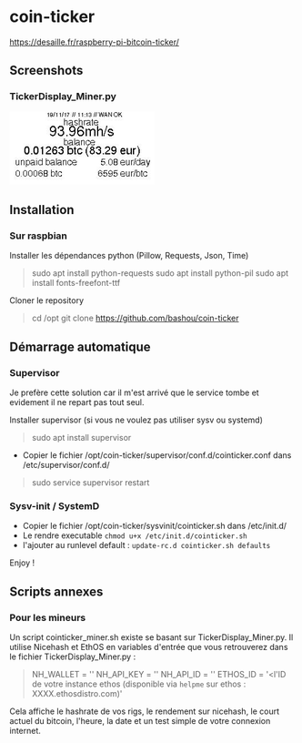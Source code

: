 # coin-ticker
https://desaille.fr/raspberry-pi-bitcoin-ticker/

## Screenshots
### TickerDisplay_Miner.py
![](screenshots/cointicker_miner.jpg)

## Installation
### Sur raspbian
Installer les dépendances python (Pillow, Requests, Json, Time)
> sudo apt install python-requests
> sudo apt install python-pil
> sudo apt install fonts-freefont-ttf

Cloner le repository
> cd /opt
> git clone https://github.com/bashou/coin-ticker

## Démarrage automatique
### Supervisor
Je prefère cette solution car il m'est arrivé que le service tombe et evidement il ne repart pas tout seul.

Installer supervisor (si vous ne voulez pas utiliser sysv ou systemd)
> sudo apt install supervisor
* Copier le fichier /opt/coin-ticker/supervisor/conf.d/cointicker.conf dans /etc/supervisor/conf.d/
> sudo service supervisor restart

### Sysv-init / SystemD
* Copier le fichier /opt/coin-ticker/sysvinit/cointicker.sh dans /etc/init.d/
* Le rendre executable `chmod u+x /etc/init.d/cointicker.sh`
* l'ajouter au runlevel default : `update-rc.d cointicker.sh defaults`

Enjoy !

## Scripts annexes
### Pour les mineurs

Un script cointicker_miner.sh existe se basant sur TickerDisplay_Miner.py.
Il utilise Nicehash et EthOS en variables d'entrée que vous retrouverez dans le fichier TickerDisplay_Miner.py :
> NH_WALLET   = '<votre wallet nicehash>'
> NH_API_KEY  = '<une API key en RO suffit de votre compte nicehash>'
> NH_API_ID   = '<une API ID de votre compte nicehash>'
> ETHOS_ID    = '<l'ID de votre instance ethos (disponible via `helpme` sur ethos : XXXX.ethosdistro.com)'

Cela affiche le hashrate de vos rigs, le rendement sur nicehash, le court actuel du bitcoin, l'heure, la date et un test simple de votre connexion internet.